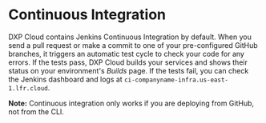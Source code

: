 # Continuous Integration

DXP Cloud contains Jenkins Continuous Integration by default. When you send a 
pull request or make a commit to one of your pre-configured GitHub branches, it 
triggers an automatic test cycle to check your code for any errors. If the tests 
pass, DXP Cloud builds your services and shows their status on your 
environment's *Builds* page. If the tests fail, you can check the Jenkins 
dashboard and logs at `ci-companyname-infra.us-east-1.lfr.cloud`. 

**Note:** Continuous integration only works if you are deploying from GitHub, 
not from the CLI. 

